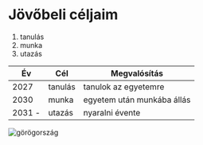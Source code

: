 # Jövőbeli céljaim
1. tanulás
2. munka
3. utazás

| Év | Cél | Megvalósítás |
|---|---|---|
| 2027 | tanulás| tanulok az egyetemre |
| 2030 | munka | egyetem után munkába állás |
| 2031 - | utazás | nyaralni évente |


![görögország](https://smartlinetravel.hu/uploads/mini_offer/72f651dabed7a9911e2af842f1758bd03528bae2.jpg)